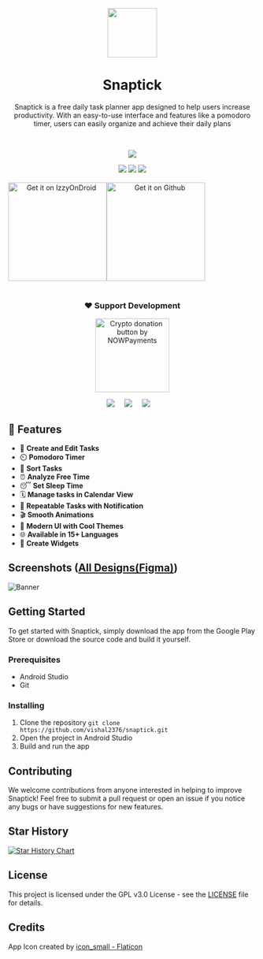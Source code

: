 <div align="center">

<img src="https://github.com/vishal2376/snaptick/assets/38159691/099fd345-4a63-4916-845c-065b31b6e381" width="100px"/>

# **Snaptick**

Snaptick is a free daily task planner app designed to help users increase productivity. With an easy-to-use interface and features like a pomodoro timer, users can easily organize and achieve their daily plans

<br/>

<a href="https://twitter.com/vishal2376"><img src="https://img.shields.io/badge/twitter-%231DA1F2.svg?&style=for-the-badge&logo=twitter&logoColor=white" /></a>


<img src="https://img.shields.io/github/stars/vishal2376/snaptick?style=for-the-badge&logo=powerpages&color=cba6f7&logoColor=D9E0EE&labelColor=302D41"/>
<img src="https://img.shields.io/github/last-commit/vishal2376/snaptick?style=for-the-badge&logo=github&color=a6da95&logoColor=D9E0EE&labelColor=302D41"/>
<img src="https://img.shields.io/github/repo-size/vishal2376/snaptick?style=for-the-badge&logo=dropbox&color=7dc4e4&logoColor=D9E0EE&labelColor=302D41"/>

<br/>
<br/>

<div style="display: flex; flex-direction: row;">
    <a href='https://apt.izzysoft.de/fdroid/index/apk/com.vishal2376.snaptick'><img alt='Get it on IzzyOnDroid' src='https://gitlab.com/IzzyOnDroid/repo/-/raw/master/assets/IzzyOnDroid.png' style="width:200px"></a>
    <a href='https://github.com/vishal2376/snaptick/releases/latest'><img alt='Get it on Github' src='https://github.com/vishal2376/snaptick/assets/38159691/f502e2ec-dbf4-4ed6-b23f-a47b74080fea' style="width:200px"></a>
</div>

</div>
<br>
<h3 align="center">❤️ Support Development</h3>
<p align="center">
    <a href="https://nowpayments.io/donation?api_key=J8D6KV4-FJ7M181-QKRCGV3-6MMDNZT&source=lk_donation&medium=referral" target="_blank">
     <img src="https://nowpayments.io/images/embeds/donation-button-black.svg" width="150px" alt="Crypto donation button by NOWPayments">
    </a>
</p>

<p align="center">
  <a href="https://ko-fi.com/vishal2376"><img src="https://img.shields.io/badge/Ko--fi-F16061?style=for-the-badge&logo=ko-fi&logoColor=white" /></a>&nbsp;&nbsp;&nbsp;&nbsp;
  <a href="https://buymeacoffee.com/vishal2376"><img src="https://img.shields.io/badge/Buy%20Me%20a%20Coffee-ffdd00?style=for-the-badge&logo=buy-me-a-coffee&logoColor=black" /></a>&nbsp;&nbsp;&nbsp;&nbsp;
  <a href="https://paypal.me/vishal2376"><img src="https://img.shields.io/badge/PayPal-00457C?style=for-the-badge&logo=paypal&logoColor=white" /></a>&nbsp;&nbsp;&nbsp;&nbsp;
    
</p>



## 🚀 Features

- 📝 **Create and Edit Tasks**
- ⏲️ **Pomodoro Timer**
- 🔄 **Sort Tasks**
- ⏰ **Analyze Free Time**
- 😴 **Set Sleep Time**
- 🗓️ **Manage tasks in Calendar View**
- 🔁 **Repeatable Tasks with Notification**
- 🎬 **Smooth Animations**
- 🎨 **Modern UI with Cool Themes**
- 🌐 **Available in 15+ Languages**
- 🧩 **Create Widgets**


## Screenshots ([All Designs(Figma)](https://www.figma.com/file/fO6pafK7iAJMZDAtjOy1Mt/Snaptick-App-UI?type=design&node-id=0%3A1&mode=design&t=071Ijr8Yg44PVvmz-1))

![Banner](https://github.com/vishal2376/snaptick/assets/38159691/45cb1cda-a97d-4889-8734-12dee3df9ace)

## Getting Started

To get started with Snaptick, simply download the app from the Google Play Store or download the source code and build it yourself.

### Prerequisites

- Android Studio
- Git

### Installing

1. Clone the repository
``` git clone https://github.com/vishal2376/snaptick.git ```
2. Open the project in Android Studio
3. Build and run the app

## Contributing

We welcome contributions from anyone interested in helping to improve Snaptick! Feel free to submit a pull request or open an issue if you notice any bugs or have suggestions for new features.


## Star History

[![Star History Chart](https://api.star-history.com/svg?repos=vishal2376/snaptick&type=Timeline)](https://star-history.com/#vishal2376/snaptick&Timeline)

## License

This project is licensed under the GPL v3.0 License - see the [LICENSE](LICENSE) file for details.

## Credits
App Icon created by <a href="https://www.flaticon.com/free-icons/task" title="task icons"> icon_small - Flaticon</a>
